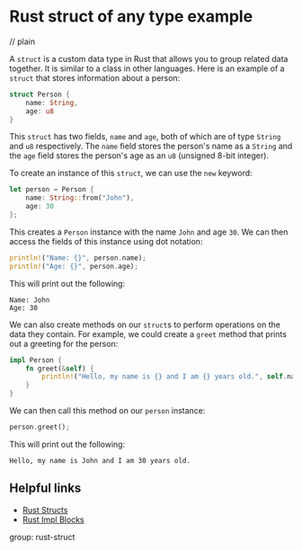 # Rust struct of any type example
// plain

A `struct` is a custom data type in Rust that allows you to group related data together. It is similar to a class in other languages. Here is an example of a `struct` that stores information about a person:

```rust
struct Person {
    name: String,
    age: u8
}
```

This `struct` has two fields, `name` and `age`, both of which are of type `String` and `u8` respectively. The `name` field stores the person's name as a `String` and the `age` field stores the person's age as an `u8` (unsigned 8-bit integer).

To create an instance of this `struct`, we can use the `new` keyword:

```rust
let person = Person {
    name: String::from("John"),
    age: 30
};
```

This creates a `Person` instance with the name `John` and age `30`. We can then access the fields of this instance using dot notation:

```rust
println!("Name: {}", person.name);
println!("Age: {}", person.age);
```

This will print out the following:

```
Name: John
Age: 30
```

We can also create methods on our `struct`s to perform operations on the data they contain. For example, we could create a `greet` method that prints out a greeting for the person:

```rust
impl Person {
    fn greet(&self) {
        println!("Hello, my name is {} and I am {} years old.", self.name, self.age);
    }
}
```

We can then call this method on our `person` instance:

```rust
person.greet();
```

This will print out the following:

```
Hello, my name is John and I am 30 years old.
```

## Helpful links

- [Rust Structs](https://doc.rust-lang.org/book/ch05-01-defining-structs.html)
- [Rust Impl Blocks](https://doc.rust-lang.org/book/ch05-03-method-syntax.html)

group: rust-struct